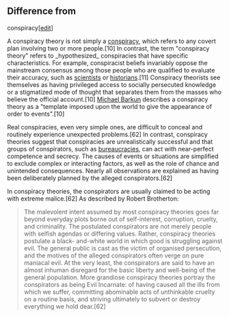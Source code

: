 ## Difference from
conspiracy[[edit](/w/index.php?title=Conspiracy\_theory&action=edit&section=3
"Edit section: Difference from conspiracy")]

A conspiracy theory is not simply a [conspiracy](/wiki/Conspiracy
"Conspiracy"), which refers to any covert plan involving two or more
people.[10] In contrast, the term "conspiracy theory" refers to \_hypothesized\_
conspiracies that have specific characteristics. For example, conspiracist
beliefs invariably oppose the mainstream consensus among those people who are
qualified to evaluate their accuracy, such as [scientists](/wiki/Scientist
"Scientist") or [historians](/wiki/Historians "Historians").[11] Conspiracy
theorists see themselves as having privileged access to socially persecuted
knowledge or a stigmatized mode of thought that separates them from the masses
who believe the official account.[10] [Michael Barkun](/wiki/Michael\_Barkun
"Michael Barkun") describes a conspiracy theory as a "template imposed upon
the world to give the appearance of order to events".[10]

Real conspiracies, even very simple ones, are difficult to conceal and
routinely experience unexpected problems.[62] In contrast, conspiracy theories
suggest that conspiracies are unrealistically successful and that groups of
conspirators, such as [bureaucracies](/wiki/Bureaucracy "Bureaucracy"), can
act with near-perfect competence and secrecy. The causes of events or
situations are simplified to exclude complex or interacting factors, as well
as the role of chance and unintended consequences. Nearly all observations are
explained as having been deliberately planned by the alleged conspirators.[62]

In conspiracy theories, the conspirators are usually claimed to be acting with
extreme malice.[62] As described by Robert Brotherton:

> The malevolent intent assumed by most conspiracy theories goes far beyond
> everyday plots borne out of self-interest, corruption, cruelty, and
> criminality. The postulated conspirators are not merely people with selfish
> agendas or differing values. Rather, conspiracy theories postulate a black-
> and-white world in which good is struggling against evil. The general public
> is cast as the victim of organised persecution, and the motives of the
> alleged conspirators often verge on pure maniacal evil. At the very least,
> the conspirators are said to have an almost inhuman disregard for the basic
> liberty and well-being of the general population. More grandiose conspiracy
> theories portray the conspirators as being Evil Incarnate: of having caused
> all the ills from which we suffer, committing abominable acts of unthinkable
> cruelty on a routine basis, and striving ultimately to subvert or destroy
> everything we hold dear.[62]
